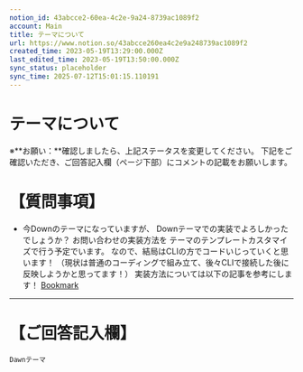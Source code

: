 ```yaml
---
notion_id: 43abcce2-60ea-4c2e-9a24-8739ac1089f2
account: Main
title: テーマについて
url: https://www.notion.so/43abcce260ea4c2e9a248739ac1089f2
created_time: 2023-05-19T13:29:00.000Z
last_edited_time: 2023-05-19T13:50:00.000Z
sync_status: placeholder
sync_time: 2025-07-12T15:01:15.110191
---
```

# テーマについて

※**お願い：**確認しましたら、上記ステータスを変更してください。
下記をご確認いただき、ご回答記入欄（ページ下部）にコメントの記載をお願いします。
# 【質問事項】
- 今Downのテーマになっていますが、
Downテーマでの実装でよろしかったでしょうか？
  お問い合わせの実装方法を
テーマのテンプレートカスタマイズで行う予定でいます。
なので、結局はCLIの方でコードいじっていくと思います！
（現状は普通のコーディングで組み立て、後々CLIで接続した後に反映しようかと思ってます！）
  実装方法については以下の記事を参考にします！
  [Bookmark](https://rewired.cloud/customize-shopify-contact-form/)
---
# 【ご回答記入欄】
```plain text
Dawnテーマ
```